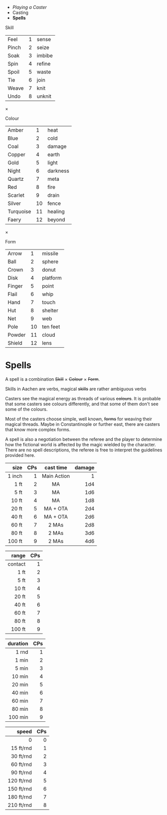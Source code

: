 
<!-- .margin.compass -->
* _Playing a Caster_
* Casting
* **Spells**


<!-- <div.tables> -->

<!-- .head -->
Skill

<!-- .skills -->
|       |   |        |
|-------|---|--------|
| Feel  | 1 | sense  |
| Pinch | 2 | seize  |
| Soak  | 3 | imbibe |
| Spin  | 4 | refine |
| Spoil | 5 | waste  |
| Tie   | 6 | join   |
| Weave | 7 | knit   |
| Undo  | 8 | unknit |

<!-- .mul -->
×

<!-- .head -->
Colour

<!-- .colours -->
|           |    |          |
|-----------|----|----------|
| Amber     |  1 | heat     |
| Blue      |  2 | cold     |
| Coal      |  3 | damage   |
| Copper    |  4 | earth    |
| Gold      |  5 | light    |
| Night     |  6 | darkness |
| Quartz    |  7 | meta     |
| Red       |  8 | fire     |
| Scarlet   |  9 | drain    |
| Silver    | 10 | fence    |
| Turquoise | 11 | healing  |
| Faery     | 12 | beyond   |

<!-- .mul -->
×

<!-- .head -->
Form

<!-- .forms -->
|        |    |          |
|--------|----|----------|
| Arrow  |  1 | missile  |
| Ball   |  2 | sphere   |
| Crown  |  3 | donut    |
| Disk   |  4 | platform |
| Finger |  5 | point    |
| Flail  |  6 | whip     |
| Hand   |  7 | touch    |
| Hut    |  8 | shelter  |
| Net    |  9 | web      |
| Pole   | 10 | ten feet |
| Powder | 11 | cloud    |
| Shield | 12 | lens     |

<!-- </div.tables> -->


# Spells

A spell is a combination ~~Skill~~ × ~~Colour~~ × ~~Form~~.

Skills in Aachen are verbs, magical ~~skills~~ are rather ambiguous verbs

Casters see the magical energy as threads of various ~~colours~~. It is probable that some casters see colours differently, and that some of them don't see some of the colours.

Most of the casters choose simple, well known, ~~forms~~ for weaving their magical threads. Maybe in Constantinople or further east, there are casters that know more complex forms.

A spell is also a negotiation between the referee and the player to determine how the fictional world is affected by the magic wielded by the character. There are no spell descriptions, the referee is free to interpret the guidelines provided here.

<!-- <div.scales> -->

<!-- .sizes -->
| size   | CPs | cast time   | damage |
|-------:|----:|:-----------:|-------:|
| 1 inch |   1 | Main Action | 1      |
| 1 ft   |   2 | MA          | 1d4    |
| 5 ft   |   3 | MA          | 1d6    |
| 10 ft  |   4 | MA          | 1d8    |
| 20 ft  |   5 | MA + OTA    | 2d4    |
| 40 ft  |   6 | MA + OTA    | 2d6    |
| 60 ft  |   7 | 2 MAs       | 2d8    |
| 80 ft  |   8 | 2 MAs       | 3d6    |
| 100 ft |   9 | 2 MAs       | 4d6    |

<!-- .ranges -->
| range   | CPs |
|--------:|----:|
| contact |   1 |
| 1 ft    |   2 |
| 5 ft    |   3 |
| 10 ft   |   4 |
| 20 ft   |   5 |
| 40 ft   |   6 |
| 60 ft   |   7 |
| 80 ft   |   8 |
| 100 ft  |   9 |

<!-- .duration -->
| duration | CPs |
|---------:|----:|
| 1 rnd    |   1 |
| 1 min    |   2 |
| 5 min    |   3 |
| 10 min   |   4 |
| 20 min   |   5 |
| 40 min   |   6 |
| 60 min   |   7 |
| 80 min   |   8 |
| 100 min  |   9 |

<!-- .speed -->
| speed      | CPs |
|-----------:|----:|
| 0          |   0 |
| 15 ft/rnd  |   1 |
| 30 ft/rnd  |   2 |
| 60 ft/rnd  |   3 |
| 90 ft/rnd  |   4 |
| 120 ft/rnd |   5 |
| 150 ft/rnd |   6 |
| 180 ft/rnd |   7 |
| 210 ft/rnd |   8 |

<!-- </div.scales> -->
